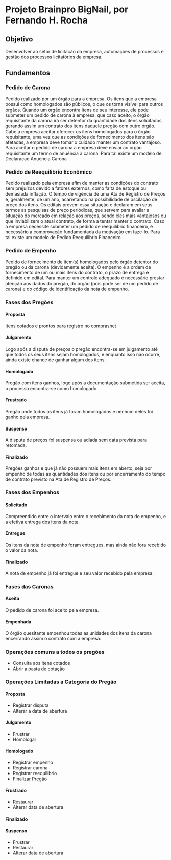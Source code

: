 # Projeto Brainpro BigNail, por Fernando H. Rocha
## Objetivo
Desenvolver ao setor de licitação da empresa, automações de processos e gestão dos processos licitatórios da empresa.

## Fundamentos
### Pedido de Carona
Pedido realizado por um órgão para a empresa.
Os itens que a empresa possui como homologados são públicos, o que os torna visível para outros órgãos. Quando um órgão encontra itens de seu interesse, ele pode submeter um pedido de carona à empresa, que caso aceito, o órgão requisitante da carona irá ser detentor da quantidade dos itens solicitados, gerando assim um contrato dos itens daquele pregão com outro órgão.
Cabe a empresa aceitar oferecer os itens homologados para o órgão requisitante, uma vez que as condições de fornecimento dos itens são afetadas, a empresa deve tomar o cuidado manter um contrato vantajoso.
Para aceitar o pedido de carona a empresa deve enviar ao órgão requisitante um termo de anuência à carona.
Para tal existe um modelo de Declaracao Anuencia Carona

### Pedido de Reequilibrio Econômico
Pedido realizado pela empresa afim de manter as condições do contrato sem prejuízos devido a fatores externos, como falta de estoque ou demasiada inflação.
O tempo de vigência de uma Ata de Registro de Preços é, geralmente, de um ano, acarretando na possibilidade de oscilação de preço dos itens. Os editais prevem essa situação e declaram em seus termos as pesquisas de preço periódicas, que servem para avaliar a situação do mercado em relação aos preços, sendo eles mais vantajosos ou que inviabilizem o atual contrato, de forma a tentar manter o contrato.
Caso a empresa necessite submeter um pedido de reequilibrio financeiro, é necessário a comprovação fundamentada da motivação em faze-lo.
Para tal existe um modelo de Pedido Reequilibrio Financeiro

### Pedido de Empenho
Pedido de fornecimento de item(s) homologados pelo órgão detentor do pregão ou da carona (devidamente aceita).
O empenho é a ordem de fornecimento de um ou mais itens do contrato, o prazo de entrega é definido em edital. Para manter um controle adequado é necessário prestar atenção aos dados do pregão, do órgão (pois pode ser de um pedido de carona) e do código de identificação da nota de empenho.

### Fases dos Pregões
#### Proposta
Itens cotados e prontos para registro no comprasnet
#### Julgamento
Logo após a disputa de preços o pregão encontra-se em julgamento até que todos os seus itens sejam homologados, e enquanto isso não ocorre, ainda existe chance de ganhar algum dos itens.
#### Homologado
Pregão com itens ganhos, logo após a documentação submetida ser aceita, o processo encontra-se como homologado.
#### Frustrado
Pregão onde todos os itens já foram homologados e nenhum deles foi ganho pela empresa.
#### Suspenso
A disputa de preços foi suspensa ou adiada sem data prevista para retomada.
#### Finalizado
Pregões ganhos e que já não possuem mais itens em aberto, seja por empenho de todas as quantidades dos itens ou por encerramento do tempo de contrato previsto na Ata de Registro de Preços.

### Fases dos Empenhos
#### Solicitado
Compreendido entre o intervalo entre o recebimento da nota de empenho, e a efetiva entrega dos itens da nota.
#### Entregue
Os itens da nota de empenho foram entregues, mas ainda não fora recebido o valor da nota.
#### Finalizado
A nota de empenho já foi entregue e seu valor recebido pela empresa.

### Fases das Caronas
#### Aceita
O pedido de carona foi aceito pela empresa.

#### Empenhada
O órgão quesitante empenhou todas as unidades dos itens da carona encerrando assim o contrato com a empresa.

### Operações comuns a todos os pregões
- Consulta aos itens cotados
- Abrir a pasta de cotação

### Operações Limitadas a Categoria do Pregão
#### Proposta
- Registrar disputa
- Alterar a data de abertura

#### Julgamento
- Frustrar
- Homologar

#### Homologado
- Registrar empenho
- Registrar carona
- Registrar reequilibrio
- Finalizar Pregão

#### Frustrado
- Restaurar
- Alterar data de abertura

#### Finalizado

#### Suspenso
- Frustrar
- Restaurar
- Alterar data de abertura